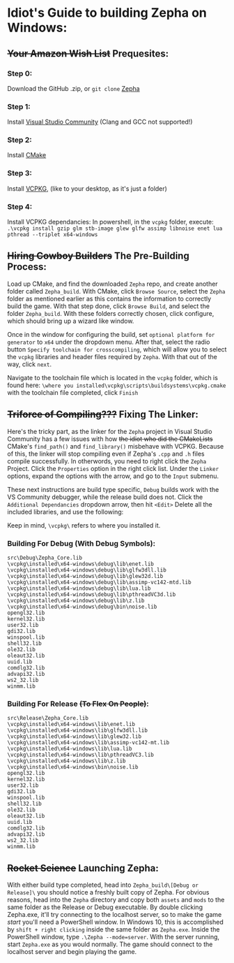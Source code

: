 # Idiot's Guide to building Zepha on Windows:

## ~~Your Amazon Wish List~~ Prequesites:
### Step 0:
Download the GitHub .zip, or `git clone` [Zepha](https://github.com/Aurailus/Zepha/)
### Step 1:
Install [Visual Studio Community](https://visualstudio.microsoft.com/vs/community/) (Clang and GCC not supported!)
### Step 2:
Install [CMake](https://cmake.org/download/)
### Step 3:
Install [VCPKG](https://github.com/microsoft/vcpkg), (like to your desktop, as it's just a folder)

### Step 4:
Install VCPKG dependancies:
In powershell, in the `vcpkg` folder, execute:
`.\vcpkg install gzip glm stb-image glew glfw assimp libnoise enet lua pthread --triplet x64-windows`

## ~~Hiring Cowboy Builders~~ The Pre-Building Process:
Load up CMake, and find the downloaded `Zepha` repo, and create another folder called `Zepha_build`. 
With CMake, click `Browse Source`, select the `Zepha` folder as mentioned earlier as this contains the information to correctly build the game. With that step done, click `Browse Build`, and select the folder `Zepha_build`. With these folders correctly chosen, click configure, which should bring up a wizard like window.

Once in the window for configuring the build, set `optional platform for generator` to `x64` under the dropdown menu. After that, select the radio button `Specify toolchain for crosscompiling`, which will allow you to select the `vcpkg` libraries and header files required by `Zepha`. With that out of the way, click `next`.

Navigate to the toolchain file which is located in the `vcpkg` folder, which is found here: `\where you installed\vcpkg\scripts\buildsystems\vcpkg.cmake` with the toolchain file completed, click `Finish`

## ~~Triforce of Compiling???~~ Fixing The Linker:
Here's the tricky part, as the linker for the `Zepha` project in Visual Studio Community has a few issues with how ~~the idiot who did the CMakeLists~~ CMake's `find_path()` and `find_library()` misbehave with VCPKG. Because of this, the linker will stop compiling even if Zepha's `.cpp` and `.h` files compile successfully. In otherwords, you need to right click the `Zepha` Project. Click the `Properties` option in the right click list. Under the `Linker` options, expand the options with the arrow, and go to the `Input` submenu.

These next instructions are build type specific, `Debug` builds work with the VS Community debugger, while the release build does not. Click the `Additional Dependancies` dropdown arrow, then hit `<Edit>` Delete all the included libraries, and use the following:

Keep in mind, `\vcpkg\` refers to where you installed it.

### Building For Debug (With Debug Symbols):

```
src\Debug\Zepha_Core.lib
\vcpkg\installed\x64-windows\debug\lib\enet.lib
\vcpkg\installed\x64-windows\debug\lib\glfw3dll.lib
\vcpkg\installed\x64-windows\debug\lib\glew32d.lib
\vcpkg\installed\x64-windows\debug\lib\assimp-vc142-mtd.lib
\vcpkg\installed\x64-windows\debug\lib\lua.lib
\vcpkg\installed\x64-windows\debug\lib\pthreadVC3d.lib
\vcpkg\installed\x64-windows\debug\lib\z.lib
\vcpkg\installed\x64-windows\debug\bin\noise.lib
opengl32.lib
kernel32.lib
user32.lib
gdi32.lib
winspool.lib
shell32.lib
ole32.lib
oleaut32.lib
uuid.lib
comdlg32.lib
advapi32.lib
ws2_32.lib
winmm.lib
```

### Building For Release ~~(To Flex On People)~~:

```
src\Release\Zepha_Core.lib
\vcpkg\installed\x64-windows\lib\enet.lib
\vcpkg\installed\x64-windows\lib\glfw3dll.lib
\vcpkg\installed\x64-windows\lib\glew32.lib
\vcpkg\installed\x64-windows\lib\assimp-vc142-mt.lib
\vcpkg\installed\x64-windows\lib\lua.lib
\vcpkg\installed\x64-windows\lib\pthreadVC3.lib
\vcpkg\installed\x64-windows\lib\z.lib
\vcpkg\installed\x64-windows\bin\noise.lib
opengl32.lib
kernel32.lib
user32.lib
gdi32.lib
winspool.lib
shell32.lib
ole32.lib
oleaut32.lib
uuid.lib
comdlg32.lib
advapi32.lib
ws2_32.lib
winmm.lib
```

## ~~Rocket Science~~ Launching Zepha:

With either build type completed, head into `Zepha_build\[Debug or Release]\` you should notice a freshly built copy of Zepha. For obvious reasons, head into the `Zepha` directory and copy both `assets` and `mods` to the same folder as the Release or Debug executable. By double clicking Zepha.exe, it'll try connecting to the localhost server, so to make the game *start* you'll need a PowerShell window. In Windows 10, this is accomplished by `shift + right clicking` inside the same folder as `Zepha.exe`. Inside the PowerShell window, type `.\Zepha --mode=server`. With the server running, start `Zepha.exe` as you would normally. The game should connect to the localhost server and begin playing the game.
